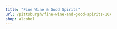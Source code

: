 ```yaml
---
title: "Fine Wine & Good Spirits"
url: /pittsburgh/fine-wine-and-good-spirits-10/
shop: alcohol
---
```

